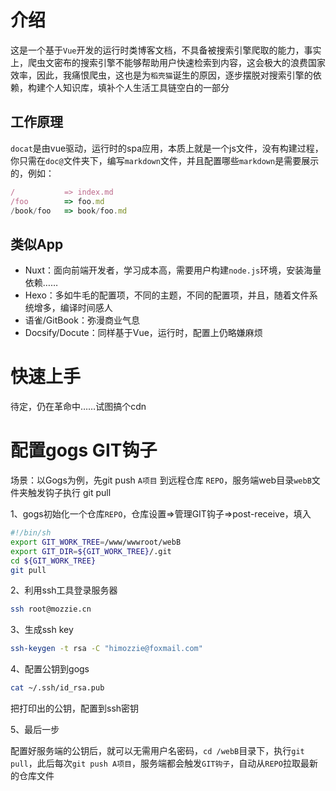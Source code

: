 # 介绍

这是一个基于`Vue`开发的运行时类博客文档，不具备被搜索引擎爬取的能力，事实上，爬虫文密布的搜索引擎不能够帮助用户快速检索到内容，这会极大的浪费国家效率，因此，我痛恨爬虫，这也是为`稻壳猫`诞生的原因，逐步摆脱对搜索引擎的依赖，构建个人知识库，填补个人生活工具链空白的一部分

## 工作原理

`docat`是由vue驱动，运行时的spa应用，本质上就是一个js文件，没有构建过程，你只需在`doc@`文件夹下，编写`markdown`文件，并且配置哪些`markdown`是需要展示的，例如：

```javascript
/           => index.md
/foo        => foo.md
/book/foo   => book/foo.md
```

## 类似App

- Nuxt：面向前端开发者，学习成本高，需要用户构建`node.js`环境，安装海量依赖……
- Hexo：多如牛毛的配置项，不同的主题，不同的配置项，并且，随着文件系统增多，编译时间感人
- 语雀/GitBook：弥漫商业气息
- Docsify/Docute：同样基于Vue，运行时，配置上仍略嫌麻烦

# 快速上手

待定，仍在革命中……试图搞个cdn

# 配置gogs GIT钩子

场景：以Gogs为例，先git push `A项目` 到远程仓库 `REPO`，服务端web目录`webB`文件夹触发钩子执行 git pull

1、gogs初始化一个仓库`REPO`，仓库设置=>管理GIT钩子=>post-receive，填入

```bash
#!/bin/sh
export GIT_WORK_TREE=/www/wwwroot/webB
export GIT_DIR=${GIT_WORK_TREE}/.git
cd ${GIT_WORK_TREE}
git pull
```

2、利用ssh工具登录服务器

```bash
ssh root@mozzie.cn
```

3、生成ssh key

```bash
ssh-keygen -t rsa -C "himozzie@foxmail.com"
```

4、配置公钥到gogs

```bash
cat ~/.ssh/id_rsa.pub
```

把打印出的公钥，配置到ssh密钥

5、最后一步

配置好服务端的公钥后，就可以无需用户名密码，`cd /webB`目录下，执行`git pull`，此后每次`git push A项目`，服务端都会触发`GIT钩子`，自动从`REPO`拉取最新的仓库文件

